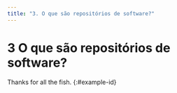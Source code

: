 ```yaml
---
title: "3. O que são repositórios de software?"
---
```


# **3** O que são repositórios de software?

Thanks for all the fish.
{:#example-id}
